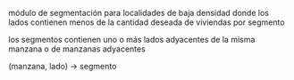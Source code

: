 módulo de segmentación para localidades de baja densidad
donde los lados contienen menos de la cantidad deseada de viviendas por segmento

los segmentos contienen uno o más lados adyacentes de la misma manzana o de manzanas adyacentes

(manzana, lado) -> segmento
